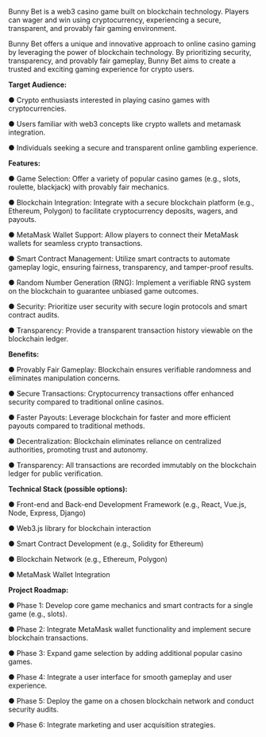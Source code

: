 Bunny Bet is a web3 casino game built on blockchain technology. Players can wager and win using cryptocurrency, experiencing a secure, transparent, and provably fair gaming environment.

Bunny Bet offers a unique and innovative approach to online casino gaming by leveraging the power of blockchain technology. By prioritizing security, transparency, and provably fair gameplay, Bunny Bet aims to create a trusted and exciting gaming experience for crypto users.


**Target Audience:**

  ●	Crypto enthusiasts interested in playing casino games with cryptocurrencies.
  
  ●	Users familiar with web3 concepts like crypto wallets and metamask integration.
  
  ●	Individuals seeking a secure and transparent online gambling experience.
  

**Features:**

  ●	Game Selection: Offer a variety of popular casino games (e.g., slots, roulette, blackjack) with provably fair mechanics.
  
  ●	Blockchain Integration: Integrate with a secure blockchain platform (e.g., Ethereum, Polygon) to facilitate cryptocurrency deposits, wagers, and payouts.
  
  ●	MetaMask Wallet Support: Allow players to connect their MetaMask wallets for seamless crypto transactions.
  
  ●	Smart Contract Management: Utilize smart contracts to automate gameplay logic, ensuring fairness, transparency, and tamper-proof results.
  
  ●	Random Number Generation (RNG): Implement a verifiable RNG system on the blockchain to guarantee unbiased game outcomes.
  
  ●	Security: Prioritize user security with secure login protocols and smart contract audits.
  
  ●	Transparency: Provide a transparent transaction history viewable on the blockchain ledger.
  

**Benefits:**

  ●	Provably Fair Gameplay: Blockchain ensures verifiable randomness and eliminates manipulation concerns.
  
  ●	Secure Transactions: Cryptocurrency transactions offer enhanced security compared to traditional online casinos.
  
  ●	Faster Payouts: Leverage blockchain for faster and more efficient payouts compared to traditional methods.
  
  ●	Decentralization: Blockchain eliminates reliance on centralized authorities, promoting trust and autonomy.
  
  ●	Transparency: All transactions are recorded immutably on the blockchain ledger for public verification.
  

**Technical Stack (possible options):**

  ●	Front-end and Back-end Development Framework (e.g., React, Vue.js, Node, Express, Django)
  
  ●	Web3.js library for blockchain interaction
  
  ●	Smart Contract Development (e.g., Solidity for Ethereum)
  
  ●	Blockchain Network (e.g., Ethereum, Polygon)
  
  ●	MetaMask Wallet Integration


**Project Roadmap:**

  ●	Phase 1: Develop core game mechanics and smart contracts for a single game (e.g., slots).
  
  ●	Phase 2: Integrate MetaMask wallet functionality and implement secure blockchain transactions.
  
  ●	Phase 3: Expand game selection by adding additional popular casino games.
  
  ●	Phase 4: Integrate a user interface for smooth gameplay and user experience.
  
  ●	Phase 5: Deploy the game on a chosen blockchain network and conduct security audits.
  
  ●	Phase 6: Integrate marketing and user acquisition strategies.
